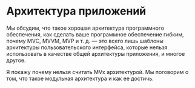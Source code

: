 # Архитектура приложений

Мы обсудим, что такое хорошая архитектура программного обеспечения, как сделать ваше программное обеспечение гибким, почему MVC, MVVM, MVP и т. д. — это всего лишь шаблоны архитектуры пользовательского интерфейса, которые нельзя использовать в качестве общей архитектуры приложения, и многое другое.

Я покажу почему нельзя считать MVx архитектурой. Мы поговорим о том, что такое модульная архитектура и как ее достичь.